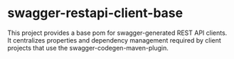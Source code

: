 # swagger-restapi-client-base
This project provides a base pom for swagger-generated REST API clients.
It centralizes properties and dependency management required by client projects that use the swagger-codegen-maven-plugin.